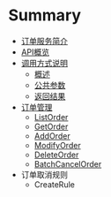 # Summary

* [订单服务简介](README.md)
* [API概览](ApiList.md)
* [调用方式说明](index.md)
   * [概述](Calling/index.md)
   * [公共参数](Calling/PublicParams.md)
   * [返回结果](Calling/PublicReturn.md)
* [订单管理](Order/index.md)
   * [ListOrder](Order/listorder.md)
   * [GetOrder](Order/getorder.md)
   * [AddOrder](Order/createorder.md)
   * [ModifyOrder](Order/modifyorder.md)
   * [DeleteOrder](Order/deleteorder.md)
   * [BatchCancelOrder](Order/batchcancelorder.md)
* 订单取消规则
   * CreateRule

